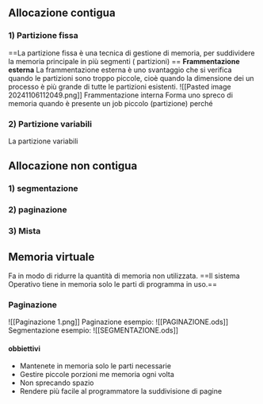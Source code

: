 
## Allocazione contigua
### 1) Partizione fissa
==La partizione fissa è una tecnica di gestione di memoria, per suddividere la memoria principale in più segmenti ( partizioni) ==
**Frammentazione esterna**
	La frammentazione esterna è uno svantaggio che si verifica quando le partizioni sono troppo piccole, cioè quando la dimensione dei un processo è più grande  di tutte le partizioni esistenti. 
	 ![[Pasted image 20241106112049.png]]
Frammentazione interna
	Forma uno spreco di memoria quando è presente un job piccolo (partizione) perché
	
	
### 2) Partizione variabili 
La partizione variabili
## Allocazione non contigua
### 1) segmentazione
### 2) paginazione
### 3) Mista 


## Memoria virtuale 
Fa in modo di ridurre la quantità di memoria non utilizzata. ==Il sistema Operativo tiene in memoria solo le parti di programma in uso.== 
### Paginazione 
![[Paginazione 1.png]]
Paginazione esempio: ![[PAGINAZIONE.ods]]
Segmentazione esempio: ![[SEGMENTAZIONE.ods]]

#### obbiettivi 
- Mantenete in memoria solo le parti necessarie
- Gestire piccole porzioni me memoria ogni volta
- Non sprecando spazio
- Rendere più facile al programmatore la suddivisione di pagine
